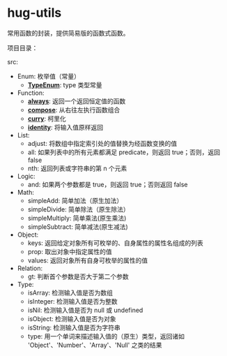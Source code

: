 # hug-utils
常用函数的封装，提供简易版的函数式函数。

项目目录：

src:
  * Enum: 枚举值（常量）
    * **[TypeEnum](https://github.com/VarHug/hug-utils/blob/master/src/Enum/index.js#L1)**: type 类型常量
  * Function:
    * **[always](https://github.com/VarHug/hug-utils/blob/master/src/Function/always/index.js)**: 返回一个返回恒定值的函数
    * **[compose](https://github.com/VarHug/hug-utils/blob/master/src/Function/compose/index.js)**: 从右往左执行函数组合
    * **[curry](https://github.com/VarHug/hug-utils/blob/master/src/Function/curry/index.js)**: 柯里化
    * **[identity](https://github.com/VarHug/hug-utils/tree/master/src/Function/identity)**: 将输入值原样返回
  * List:
    * adjust: 将数组中指定索引处的值替换为经函数变换的值
    * all: 如果列表中的所有元素都满足 predicate，则返回 true；否则，返回 false
    * nth: 返回列表或字符串的第 n 个元素
  * Logic:
    * and: 如果两个参数都是 true，则返回 true；否则返回 false
  * Math:
    * simpleAdd: 简单加法（原生加法）
    * simpleDivide: 简单除法（原生除法）
    * simpleMultiply: 简单乘法(原生乘法)
    * simpleSubtract: 简单减法(原生减法)
  * Object:
    * keys: 返回给定对象所有可枚举的、自身属性的属性名组成的列表
    * prop: 取出对象中指定属性的值
    * values: 返回对象所有自身可枚举的属性的值
  * Relation:
    * gt: 判断首个参数是否大于第二个参数
  * Type:
    * isArray: 检测输入值是否为数组
    * isInteger: 检测输入值是否为整数
    * isNil: 检测输入值是否为 null 或 undefined
    * isObject: 检测输入值是否为对象
    * isString: 检测输入值是否为字符串
    * type: 用一个单词来描述输入值的（原生）类型，返回诸如 'Object'、'Number'、'Array'、'Null' 之类的结果
